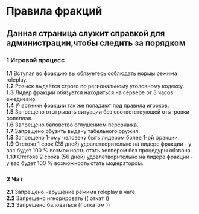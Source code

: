 # Правила фракций  
## Данная страница служит справкой для администрации,чтобы следить за порядком  
### __1__ Игровой процесс  
__1.1__ Вступая во фракцию вы обязуетесь соблюдать нормы режима roleplay.  
__1.2__ Розыск выдаётся строго по региональному уголовному кодексу.  
__1.3__ Лидер фракции обязуется находиться на сервере от 3 часов ежедневно.  
__1.4__ Участники фракции так же попадают под правила игроков.  
__1.5__ Запрещено отыгрывать ситуации без соответствующей отыгровки ролеплэя.  
__1.6__ Запрещено баловство оглушением персонажа.  
__1.7__ Запрещено обузить выдачу табельного оружия.  
__1.8__ Запрещено 1-ому человеку быть лидером более 1-ой фракции.  
__1.9__ Отстояв 1 срок (28 дней) удовлетворительно на лидере фракции - у вас будет 100 % возможность стать хелпером без процедуры обзвона.  
__1.10__ Отстояв 2 срока (56 дней) удовлетворительно на лидере фракции - у вас будет 100 % возможность стать модератором.  
### __2__ Чат  
__2.1__ Запрещено нарушение режима roleplay в чате.  
__2.2__ Запрещено игнорировать (( откат ))  
__2.3__ Запрещено баловаться (( откатом ))  
